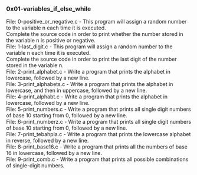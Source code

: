 ### 0x01-variables_if_else_while  
  
File: 0-positive_or_negative.c - This program will assign a random number to the variable n each time it is executed.  
Complete the source code in order to print whether the number stored in the variable n is positive or negative.  
File: 1-last_digit.c - This program will assign a random number to the variable n each time it is executed.  
Complete the source code in order to print the last digit of the number stored in the variable n.  
File: 2-print_alphabet.c - Write a program that prints the alphabet in lowercase, followed by a new line.  
File: 3-print_alphabets.c - Write a program that prints the alphabet in lowercase, and then in uppercase, followed by a new line.  
File: 4-print_alphabt.c - Write a program that prints the alphabet in lowercase, followed by a new line.  
File: 5-print_numbers.c - Write a program that prints all single digit numbers of base 10 starting from 0, followed by a new line.  
File: 6-print_numberz.c - Write a program that prints all single digit numbers of base 10 starting from 0, followed by a new line.  
File: 7-print_tebahpla.c - Write a program that prints the lowercase alphabet in reverse, followed by a new line.  
File: 8-print_base16.c - Write a program that prints all the numbers of base 16 in lowercase, followed by a new line.  
File: 9-print_comb.c - Write a program that prints all possible combinations of single-digit numbers. 

